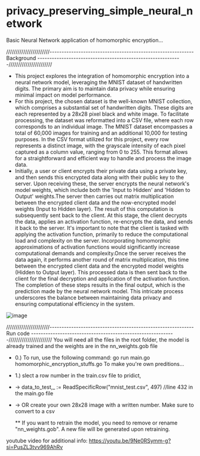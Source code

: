 # privacy_preserving_simple_neural_network
Basic Neural Network application of homomorphic encryption...

///////////////////////------------------------------------------------------------ Background ------------------------------------------------------------///////////////////////
- This project explores the integration of homomorphic encryption into a neural network model, leveraging the MNIST dataset of handwritten digits. The primary aim is to maintain data privacy while ensuring minimal impact on model performance.
- For this project, the chosen dataset is the well-known MNIST collection, which comprises a substantial set of handwritten digits. These digits are each represented by a 28x28 pixel black and white image. To facilitate processing, the dataset was reformatted into a CSV file, where each row corresponds to an individual image. The MNIST dataset encompasses a total of 60,000 images for training and an additional 10,000 for testing purposes. In the CSV format utilized for this project, every row represents a distinct image, with the grayscale intensity of each pixel captured as a column value, ranging from 0 to 255. This format allows for a straightforward and efficient way to handle and process the image data.
- Initially, a user or client encrypts their private data using a private key, and then sends this encrypted data along with their public key to the server. Upon receiving these, the server encrypts the neural network's model weights, which include both the 'Input to Hidden' and 'Hidden to Output' weights.The server then carries out matrix multiplication between the encrypted client data and the now-encrypted model weights (Input to Hidden layer). The result of this computation is subsequently sent back to the client. At this stage, the client decrypts the data, applies an activation function, re-encrypts the data, and sends it back to the server. It's important to note that the client is tasked with applying the activation function, primarily to reduce the computational load and complexity on the server. Incorporating homomorphic approximations of activation functions would significantly increase computational demands and complexity.Once the server receives the data again, it performs another round of matrix multiplication, this time between the encrypted client data and the encrypted model weights (Hidden to Output layer). This processed data is then sent back to the client for the final decryption and application of the activation function. The completion of these steps results in the final output, which is the prediction made by the neural network model. This intricate process underscores the balance between maintaining data privacy and ensuring computational efficiency in the system.


![image](https://github.com/to-curiosity/privacy_preserving_simple_neural_network/assets/67398331/07391322-5693-40b1-a642-ddd4e5f62c04)


///////////////////////------------------------------------------------------------ Run code ------------------------------------------------------------///////////////////////
You will need all the files in the root folder, the model is already trained and the weights are in the nn_weights.gob file
- 0.) To run, use the following command: go run main.go homomorphic_encryption_stuffs.go
To make you're own preditions...
- 1.) slect a row number in the train.csv file to pridict, 
- -> data_to_test,_ := ReadSpecificRow("mnist_test.csv", 497)   //line 432 in the main.go file
- -> OR create your own 28x28 image with a written number. Make sure to convert to a csv

  ** If you want to retrain the model, you need to remove or rename "nn_weights.gob". A new file will be generated upon retraining.


youtube video for additional info: https://youtu.be/9Ne0RSymm-g?si=PusZL3tvv969AhRv
